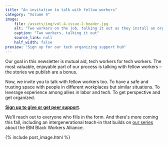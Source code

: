 ```yaml
---
title: "An invitation to talk with fellow workers"
category: "Volume 4"
image:
    file: /assets/img/vol-4-issue-2-header.jpg
    alt: "Two workers on the job, talking it out as they install an organgle rooftop sign that says BIG"
    caption: "Two workers, talking it out"
    source_link: null
    half_width: false
preview: "Sign up for our tech organizing support hub"
---
```


Our goal in this newsletter is mutual aid, tech workers for tech workers. The most valuable, enjoyable part of our process is talking with fellow workers – the stories we publish are a bonus. 

Now, we invite you to talk with fellow workers too. To have a safe and trusting space with people in different workplaces but similar situations. To leverage experience among allies in labor and tech. To get perspective and get organized.

**[Sign up to give or get peer support](https://airtable.com/shrU1rYELjqaM5pqp)**. 

We’ll reach out to everyone who fills in the form. And there's more coming this fall, including an intergenerational teach-in that builds on [our series](https://news.techworkerscoalition.org/2021/06/19/issue-13/) about the IBM Black Workers Alliance.

<!-- DO NOT remove the excerpt tag -->
<!--excerpt-->
<!-- remaining content goes below here -->

<!-- DO NOT remove the header image -->
{% include post_image.html %}
